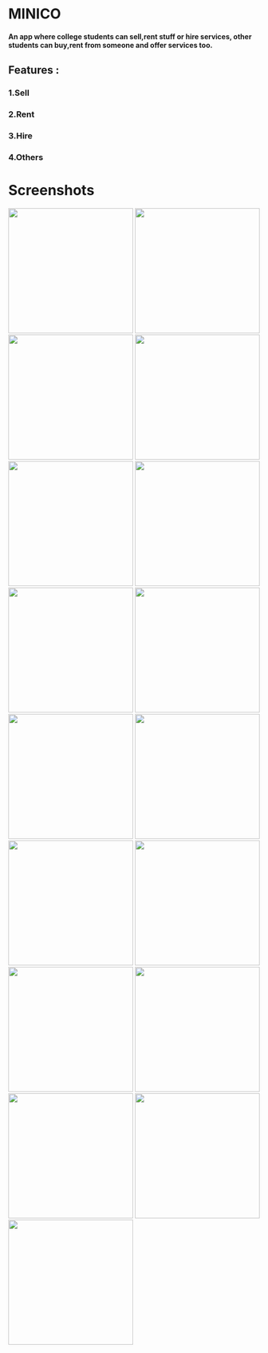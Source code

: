 # MINICO
#### An app where college students can sell,rent stuff or hire services, other students can buy,rent from someone and offer services too.
## Features :
### 1.Sell 
### 2.Rent
### 3.Hire 
### 4.Others 

# Screenshots

<img src="Screenshots/register1.png" width="250">     <img src="Screenshots/register2.png" width="250"> <img src="Screenshots/login1.png" width="250">     <img src="Screenshots/login2.png" width="250"> <img src="Screenshots/buyPage.png" width="250"> <img src="Screenshots/hirePage.png" width="250"> <img src="Screenshots/newAd1.png" width="250">  <img src="Screenshots/newAd2.png" width="250">  <img src="Screenshots/newAd3.png" width="250">  <img src="Screenshots/newAd4.png" width="250">  <img src="Screenshots/newAd5.png" width="250"> <img src="Screenshots/viewAds.png" width="250"> <img src="Screenshots/userAds.png" width="250"> <img src="Screenshots/userProfile.png" width="250"> <img src="Screenshots/uploadUserProfile.png" width="250"> <img src="Screenshots/uploadUserProfile2.png" width="250"> <img src="Screenshots/feedback.png" width="250">
